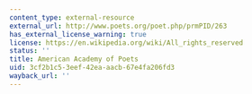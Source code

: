```yaml
---
content_type: external-resource
external_url: http://www.poets.org/poet.php/prmPID/263
has_external_license_warning: true
license: https://en.wikipedia.org/wiki/All_rights_reserved
status: ''
title: American Academy of Poets
uid: 3cf2b1c5-3eef-42ea-aacb-67e4fa206fd3
wayback_url: ''
---
```

